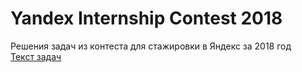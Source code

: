 # Yandex Internship Contest 2018
Решения задач из контеста для стажировки в Яндекс за 2018 год  
[Текст задач](https://habr.com/ru/post/353662/)
